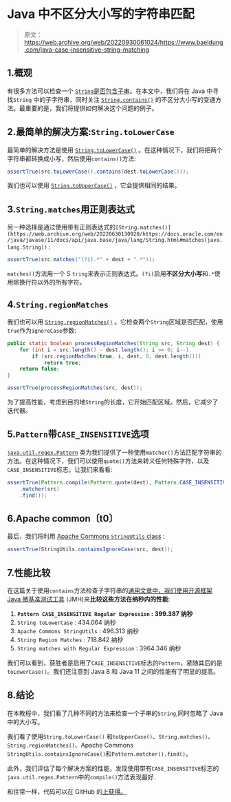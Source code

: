 # Java 中不区分大小写的字符串匹配

> 原文：<https://web.archive.org/web/20220930061024/https://www.baeldung.com/java-case-insensitive-string-matching>

## 1.概观

有很多方法可以检查一个 [`String`是否包含子串](/web/20220630130920/https://www.baeldung.com/java-string-contains-substring)。在本文中，我们将在 Java 中寻找`String` 中的子字符串，同时关注 [`String.contains()`](https://web.archive.org/web/20220630130920/https://docs.oracle.com/en/java/javase/11/docs/api/java.base/java/lang/String.html#contains(java.lang.CharSequence)) 的不区分大小写的变通方法。最重要的是，我们将提供如何解决这个问题的例子。

## 2.最简单的解决方案:`String.toLowerCase`

最简单的解决方法是使用 [`String.toLowerCase()`](/web/20220630130920/https://www.baeldung.com/java-string-convert-case) 。在这种情况下，我们将把两个字符串都转换成小写，然后使用`contains()`方法:

```java
assertTrue(src.toLowerCase().contains(dest.toLowerCase()));
```

我们也可以使用 [`String.toUpperCase()`](/web/20220630130920/https://www.baeldung.com/java-string-convert-case) ，它会提供相同的结果。

## 3.`String.matches`用正则表达式

另一种选择是通过使用带有正则表达式的`[String.matches()](https://web.archive.org/web/20220630130920/https://docs.oracle.com/en/java/javase/11/docs/api/java.base/java/lang/String.html#matches(java.lang.String))` :

```java
assertTrue(src.matches("(?i).*" + dest + ".*"));
```

`matches()`方法用一个 S `tring`来表示正则表达式。`(?i)`启用**不区分大小写**和`.*`使用除换行符以外的所有字符。

## 4.`String.regionMatches`

我们也可以用 [`String.regionMatches()`](https://web.archive.org/web/20220630130920/https://docs.oracle.com/en/java/javase/11/docs/api/java.base/java/lang/String.html#regionMatches(boolean,int,java.lang.String,int,int)) 。它检查两个`String`区域是否匹配，使用`true`作为`ignoreCase`参数:

```java
public static boolean processRegionMatches(String src, String dest) {
    for (int i = src.length() - dest.length(); i >= 0; i--) 
        if (src.regionMatches(true, i, dest, 0, dest.length())) 
            return true; 
    return false;
}
```

```java
assertTrue(processRegionMatches(src, dest));
```

为了提高性能，考虑到目的地`String`的长度，它开始匹配区域。然后，它减少了迭代器。

## 5.`Pattern`带`CASE_INSENSITIVE`选项

[`java.util.regex.Pattern`](https://web.archive.org/web/20220630130920/https://docs.oracle.com/en/java/javase/11/docs/api/java.base/java/util/regex/Pattern.html) 类为我们提供了一种使用`matcher()`方法匹配字符串的方法。在这种情况下，我们可以使用`quote()`方法来转义任何特殊字符，以及`CASE_INSENSITIVE`标志。让我们来看看:

```java
assertTrue(Pattern.compile(Pattern.quote(dest), Pattern.CASE_INSENSITIVE)
    .matcher(src)
    .find());
```

## 6.Apache common〔t0〕

最后，我们将利用 [Apache Commons `StringUtils` class](/web/20220630130920/https://www.baeldung.com/string-processing-commons-lang) :

```java
assertTrue(StringUtils.containsIgnoreCase(src, dest));
```

## 7.性能比较

在这篇关于使用`contains`方法检查子字符串的[通用文章中，我们使用开源框架](/web/20220630130920/https://www.baeldung.com/java-string-contains-substring) [Java 微基准测试工具](/web/20220630130920/https://www.baeldung.com/java-microbenchmark-harness) (JMH)来**比较这些方法在纳秒内的性能**:

1.  **`Pattern CASE_INSENSITIVE Regular Expression` : 399.387 纳秒**
2.  `String toLowerCase` : 434.064 纳秒
3.  `Apache Commons StringUtils` : 496.313 纳秒
4.  `String Region Matches` : 718.842 纳秒
5.  `String matches with Regular Expression` : 3964.346 纳秒

我们可以看到，获胜者是启用了`CASE_INSENSITIVE`标志的`Pattern`，紧随其后的是`toLowerCase()`。我们还注意到 Java 8 和 Java 11 之间的性能有了明显的提高。

## 8.结论

在本教程中，我们看了几种不同的方法来检查一个子串的`String`,同时忽略了 Java 中的大小写。

我们看了使用`String.toLowerCase()` 和`toUpperCase()`、`String.matches()`、`String.regionMatches()`、Apache Commons `StringUtils.containsIgnoreCase()`和`Pattern.matcher().find()`。

此外，我们评估了每个解决方案的性能，发现使用带有`CASE_INSENSITIVE`标志的`java.util.regex.Pattern`中的`compile()`方法表现最好`.`

和往常一样，代码可以在 GitHub 的[上获得。](https://web.archive.org/web/20220630130920/https://github.com/eugenp/tutorials/tree/master/core-java-modules/core-java-string-operations-2)